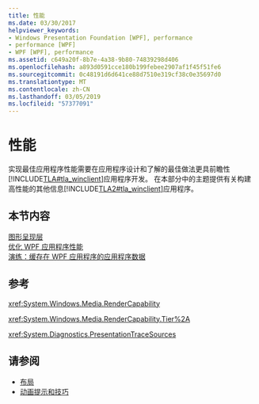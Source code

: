 ```yaml
---
title: 性能
ms.date: 03/30/2017
helpviewer_keywords:
- Windows Presentation Foundation [WPF], performance
- performance [WPF]
- WPF [WPF], performance
ms.assetid: c649a20f-8b7e-4a38-9b80-74839298d406
ms.openlocfilehash: a893d0591cce180b199febee2907af1f45f51fe6
ms.sourcegitcommit: 0c48191d6d641ce88d7510e319cf38c0e35697d0
ms.translationtype: MT
ms.contentlocale: zh-CN
ms.lasthandoff: 03/05/2019
ms.locfileid: "57377091"
---
```

# <a name="performance"></a>性能
实现最佳应用程序性能需要在应用程序设计和了解的最佳做法更具前瞻性[!INCLUDE[TLA#tla_winclient](../../../../includes/tlasharptla-winclient-md.md)]应用程序开发。 在本部分中的主题提供有关构建高性能的其他信息[!INCLUDE[TLA2#tla_winclient](../../../../includes/tla2sharptla-winclient-md.md)]应用程序。  
  
## <a name="in-this-section"></a>本节内容  
 [图形呈现层](graphics-rendering-tiers.md)  
 [优化 WPF 应用程序性能](optimizing-wpf-application-performance.md)  
 [演练：缓存在 WPF 应用程序的应用程序数据](walkthrough-caching-application-data-in-a-wpf-application.md)  
  
## <a name="reference"></a>参考  
 <xref:System.Windows.Media.RenderCapability>  
  
 <xref:System.Windows.Media.RenderCapability.Tier%2A>  
  
 <xref:System.Diagnostics.PresentationTraceSources>  
  
## <a name="see-also"></a>请参阅
- [布局](layout.md)
- [动画提示和技巧](../graphics-multimedia/animation-tips-and-tricks.md)
